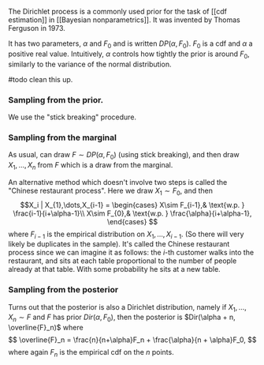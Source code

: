 The Dirichlet process is a commonly used prior for the task of [[cdf estimation]] in [[Bayesian nonparametrics]]. It was invented by Thomas Ferguson in 1973. 

It has two parameters, $\alpha$ and $F_0$ and is written $DP(\alpha,F_0)$. $F_0$ is a cdf and $\alpha$ a positive real value. Intuitively, $\alpha$ controls how tightly the prior is around $F_0$, similarly to the variance of the normal distribution. 

#todo clean this up.

### Sampling from the prior.  
We use the "stick breaking" procedure. 

### Sampling from the marginal 
As usual, can draw $F\sim DP(\alpha,F_0)$ (using stick breaking), and then draw $X_1,\dots,X_n$ from $F$ which is a draw from the marginal. 

An alternative method which doesn't involve two steps is called the "Chinese restaurant process". Here we draw $X_1\sim F_0$, and then 
$$X_i | X_{1},\dots,X_{i-1} = \begin{cases}
X\sim F_{i-1},& \text{w.p. } \frac{i-1}{i+\alpha-1}\\
X\sim F_{0},& \text{w.p. } \frac{\alpha}{i+\alpha-1},
\end{cases}
$$
where $F_{i-1}$ is the empirical distribution on $X_1,\dots,X_{i-1}$. (So there will very likely be duplicates in the sample). It's called the Chinese restaurant process since we can imagine it as follows: the $i$-th customer walks into the restaurant, and sits at each table proportional to the number of people already at that table. With some probability he sits at a new table. 

### Sampling from the posterior 
Turns out that the posterior is also a Dirichlet distribution, namely if $X_1,\dots,X_n\sim F$ and $F$ has prior $Dir(\alpha,F_0)$, then the posterior is $Dir(\alpha + n, \overline{F}_n)$ where 
$$
\overline{F}_n = \frac{n}{n+\alpha}F_n + \frac{\alpha}{n + \alpha}F_0,
$$
where again $F_n$ is the empirical cdf on the $n$ points. 
